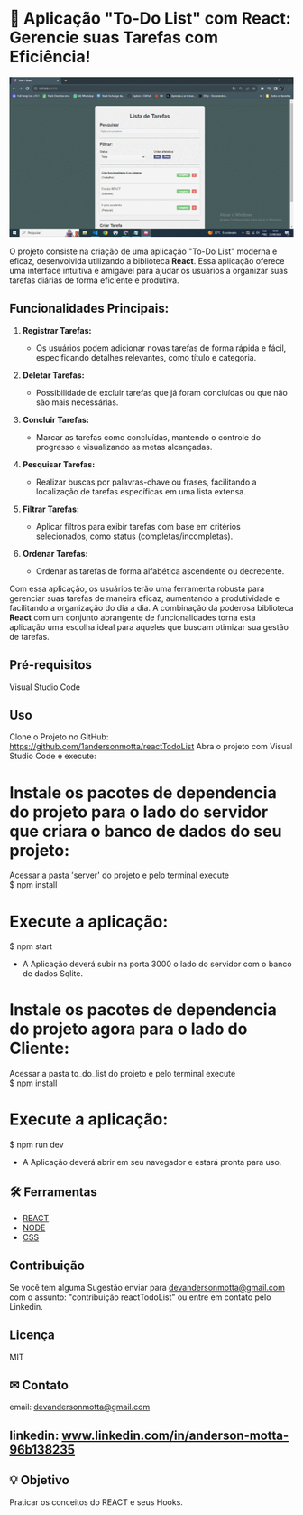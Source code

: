 # 📝 Aplicação "To-Do List" com React: Gerencie suas Tarefas com Eficiência!

![Se necessário atualize a página para carregamento do GIF](todolist.gif)


O projeto consiste na criação de uma aplicação "To-Do List" moderna e eficaz, desenvolvida utilizando a biblioteca **React**. Essa aplicação oferece uma interface intuitiva e amigável para ajudar os usuários a organizar suas tarefas diárias de forma eficiente e produtiva.

## Funcionalidades Principais:

1. **Registrar Tarefas:**
   - Os usuários podem adicionar novas tarefas de forma rápida e fácil, especificando detalhes relevantes, como título e categoria.

2. **Deletar Tarefas:**
   - Possibilidade de excluir tarefas que já foram concluídas ou que não são mais necessárias.

3. **Concluir Tarefas:**
   - Marcar as tarefas como concluídas, mantendo o controle do progresso e visualizando as metas alcançadas.

4. **Pesquisar Tarefas:**
   - Realizar buscas por palavras-chave ou frases, facilitando a localização de tarefas específicas em uma lista extensa.

5. **Filtrar Tarefas:**
   - Aplicar filtros para exibir tarefas com base em critérios selecionados, como status (completas/incompletas).

6. **Ordenar Tarefas:**
   - Ordenar as tarefas de forma alfabética ascendente ou decrecente.

Com essa aplicação, os usuários terão uma ferramenta robusta para gerenciar suas tarefas de maneira eficaz, aumentando a produtividade e facilitando a organização do dia a dia. A combinação da poderosa biblioteca **React** com um conjunto abrangente de funcionalidades torna esta aplicação uma escolha ideal para aqueles que buscam otimizar sua gestão de tarefas.


## Pré-requisitos

Visual Studio Code

## Uso
Clone o Projeto no GitHub:
https://github.com/1andersonmotta/reactTodoList
Abra o projeto com Visual Studio Code e execute: 

# Instale os pacotes de dependencia do projeto para o lado do servidor que criara o banco de dados do seu projeto:
Acessar a pasta 'server' do projeto e pelo terminal execute  
$ npm install  

# Execute a aplicação:  
$ npm start

- A Aplicação deverá subir na porta 3000 o lado do servidor com o banco de dados Sqlite.

# Instale os pacotes de dependencia do projeto agora para o lado do Cliente:
Acessar a pasta to_do_list do projeto e pelo terminal execute  
$ npm install  

# Execute a aplicação:  
$ npm run dev

- A Aplicação deverá abrir em seu navegador e estará pronta para uso.

## 🛠 Ferramentas

- [REACT](https://react.dev/)
- [NODE](https://nodejs.org/)
- [CSS](https://developer.mozilla.org/pt-BR/docs/Web/CSS)

## Contribuição

Se você tem alguma Sugestão enviar para devandersonmotta@gmail.com com o assunto: "contribuição reactTodoList" ou entre em contato pelo Linkedin.

## Licença

MIT

## ✉ Contato

email: devandersonmotta@gmail.com

linkedin: www.linkedin.com/in/anderson-motta-96b138235
---

## 💡 Objetivo

Praticar os conceitos do REACT e seus Hooks. 


